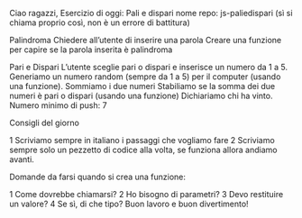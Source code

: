 Ciao ragazzi,
Esercizio di oggi: Pali e dispari
nome repo: js-paliedispari (sì si chiama proprio così, non è un errore di battitura)


Palindroma
Chiedere all’utente di inserire una parola Creare una funzione per capire se la parola inserita è palindroma

Pari e Dispari
L’utente sceglie pari o dispari e inserisce un numero da 1 a 5. Generiamo un numero random (sempre da 1 a 5) per il computer (usando una funzione). Sommiamo i due numeri Stabiliamo se la somma dei due numeri è pari o dispari (usando una funzione) Dichiariamo chi ha vinto.
Numero minimo di push: 7

Consigli del giorno

1 Scriviamo sempre in italiano i passaggi che vogliamo fare
2 Scriviamo sempre solo un pezzetto di codice alla volta, se funziona allora andiamo avanti.

Domande da farsi quando si crea una funzione:

1 Come dovrebbe chiamarsi?
2 Ho bisogno di parametri?
3 Devo restituire un valore?
4 Se sì, di che tipo?
Buon lavoro e buon divertimento!